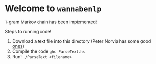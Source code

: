 # Welcome to `wannabenlp`

1-gram Markov chain has been implemented!

Steps to running code!
 1. Download a text file into this directory (Peter Norvig has some
    [good ones](http://norvig.com/ngrams/))
 2. Compile the code `ghc ParseText.hs`
 3. Run! `./ParseText <filename>`

